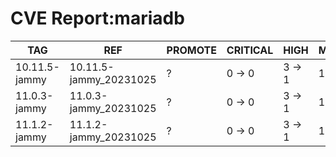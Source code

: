 # CVE Report:mariadb
|      TAG      |          REF           | PROMOTE | CRITICAL |  HIGH  |  MEDIUM  |   LOW    | UNKNOWN |
|---------------|------------------------|---------|----------|--------|----------|----------|---------|
| 10.11.5-jammy | 10.11.5-jammy_20231025 | ?       | 0 -> 0   | 3 -> 1 | 18 -> 17 | 25 -> 22 | 0 -> 0  |
| 11.0.3-jammy  | 11.0.3-jammy_20231025  | ?       | 0 -> 0   | 3 -> 1 | 18 -> 17 | 25 -> 22 | 0 -> 0  |
| 11.1.2-jammy  | 11.1.2-jammy_20231025  | ?       | 0 -> 0   | 3 -> 1 | 18 -> 17 | 25 -> 22 | 0 -> 0  |
